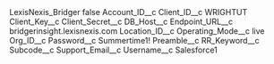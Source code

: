 <?xml version="1.0" encoding="UTF-8"?>
<CustomMetadata xmlns="http://soap.sforce.com/2006/04/metadata" xmlns:xsi="http://www.w3.org/2001/XMLSchema-instance" xmlns:xsd="http://www.w3.org/2001/XMLSchema">
    <label>LexisNexis_Bridger</label>
    <protected>false</protected>
    <values>
        <field>Account_ID__c</field>
        <value xsi:nil="true"/>
    </values>
    <values>
        <field>Client_ID__c</field>
        <value xsi:type="xsd:string">WRIGHTUT</value>
    </values>
    <values>
        <field>Client_Key__c</field>
        <value xsi:nil="true"/>
    </values>
    <values>
        <field>Client_Secret__c</field>
        <value xsi:nil="true"/>
    </values>
    <values>
        <field>DB_Host__c</field>
        <value xsi:nil="true"/>
    </values>
    <values>
        <field>Endpoint_URL__c</field>
        <value xsi:type="xsd:string">bridgerinsight.lexisnexis.com</value>
    </values>
    <values>
        <field>Location_ID__c</field>
        <value xsi:nil="true"/>
    </values>
    <values>
        <field>Operating_Mode__c</field>
        <value xsi:type="xsd:string">live</value>
    </values>
    <values>
        <field>Org_ID__c</field>
        <value xsi:nil="true"/>
    </values>
    <values>
        <field>Password__c</field>
        <value xsi:type="xsd:string">Summertime1!</value>
    </values>
    <values>
        <field>Preamble__c</field>
        <value xsi:nil="true"/>
    </values>
    <values>
        <field>RR_Keyword__c</field>
        <value xsi:nil="true"/>
    </values>
    <values>
        <field>Subcode__c</field>
        <value xsi:nil="true"/>
    </values>
    <values>
        <field>Support_Email__c</field>
        <value xsi:nil="true"/>
    </values>
    <values>
        <field>Username__c</field>
        <value xsi:type="xsd:string">Salesforce1</value>
    </values>
</CustomMetadata>
